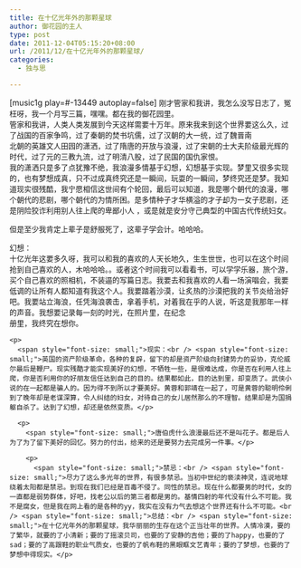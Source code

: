 ```yaml
---
title: 在十亿光年外的那颗星球
author: 御花园的主人
type: post
date: 2011-12-04T05:15:20+08:00
url: /2011/12/在十亿光年外的那颗星球/
categories:
  - 独与思

---
```

[music1g play=#-13449 autoplay=false] <span style="font-size: small;">刚才管家和我讲，我怎么没写日志了，冤枉呀，我一个月写三篇，嘿嘿。都在我的御花园里。<br /> 管家和我讲，人类人类发展到今天这样需要十万年。原来我来到这个世界要这么久，过了战国的百家争鸣，过了秦朝的焚书坑儒，过了汉朝的大一统，过了魏晋南<br /> <span style="font-size: small;"> 北朝的英雄文人田园的潇洒，过了隋唐的开放与浪漫，过了宋朝的士大夫阶级最光辉的时代，过了元的三教九流，过了明清八股，过了民国的国仇家恨。<br /> <span style="font-size: small;">我的潇洒只是多了点犹豫不绝，我浪漫多情基于幻想，幻想基于实现。梦里又很多实现的，也有梦想成真，只不过成真终究还是一瞬间，玩耍的一瞬间，梦终究还是梦。我知道现实很残酷，我宁愿相信这世间有个轮回，最后可以知道，我是哪个朝代的浪漫，哪个朝代的悲剧，哪个朝代的为情所困。是多情种子才华横溢的才子却为一女子悲剧，还是阴险狡诈利用别人往上爬的卑鄙小人 ，或是就是安分守己典型的中国古代传统妇女。</p> 

<p>
  <span style="font-size: small;">但是至少我肯定上辈子是舒服死了，这辈子学会计。哈哈哈。</p> 
  
  <p>
    <span style="font-size: small;">幻想：<br /> <span style="font-size: small;">十亿光年这要多久呀，我可以和我的喜欢的人天长地久，生生世世，也可以在这个时间抢到自己喜欢的人，木哈哈哈。。或者这个时间我可以看看书，可以学学乐器，旅个游，买个自己喜欢的照相机，不装逼的写篇日志。我要去和我喜欢的人看一场演唱会，我要低调的让所有人都知道有我这个人。我要踏着沙漠，让炙热的沙漠把我的关节炎给治好吧。我要站立海浪，任凭海浪袭击，拿着手机，对着我在乎的人说，听这是我那年一样的声音。我想要记录每一刻的时光，在照片里，在纪念<br /> 册里，我终究在想你。</p> 
    
    <p>
      <span style="font-size: small;">现实：<br /> <span style="font-size: small;">英国的资产阶级革命，各种的复辟，留下的却是资产阶级向封建势力的妥协，克伦威尔最后是鞭尸。现实残酷才能实现美好的幻想，不牺牲一些，是很难达成，你是否在利用人往上爬，你是否利用你的好朋友信任达到自己的目的。结果都如此，目的达到里，却变质了。武侠小说的在一起都是骗人的。因为得不到所以才要美好。黄蓉和郭靖在一起了，可是黄蓉的聪明伶俐到了晚年却是老谋深算，令人纠结的妇女，对待自己的女儿居然那么的不理智。结果却是为国捐躯自杀了。达到了幻想，却还是依然变质。</p> 
      
      <p>
        <span style="font-size: small;">唐伯虎什么浪漫最后还不是叫花子。都是后人为了为了留下美好的回忆。努力的付出，给来的还是要努力去完成另一件事。</p> 
        
        <p>
          <span style="font-size: small;">禁忌：<br /> <span style="font-size: small;">尽力了这么多光年的世界，有很多禁忌。当初中世纪的亵渎神灵，连说地球绕着太阳都是禁忌。到现在我们已经是百毒不侵了。同性的禁忌。现在什么都要男的时代，女的一直都是弱势群体，好吧，找老公以后的第三者都是男的。基情四射的年代没有什么不可能。我不是腐女，但是我在网上看的是各种的yy，我实在没有力气去想这个世界还有什么不可能。<br /> <span style="font-size: small;">总结：<br /> <span style="font-size: small;">在十亿光年外的那颗星球，我华丽丽的生存在这个正当壮年的世界。人情冷漠，要的了繁华，就要的了小清新；要的了摇滚贝司，也要的了安静的吉他；要的了happy，也要的了sad；要的了高跟鞋的职业气质女，也要的了帆布鞋的黑眼眶文艺青年；要的了梦想，也要的了梦想中得现实。</p>